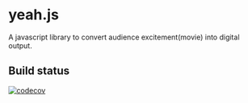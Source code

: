 # yeah.js
A javascript library to convert audience excitement(movie) into digital output.

## Build status
[![codecov](https://codecov.io/gh/naosk8/yeah.js/branch/master/graph/badge.svg)](https://codecov.io/gh/naosk8/yeah.js)
